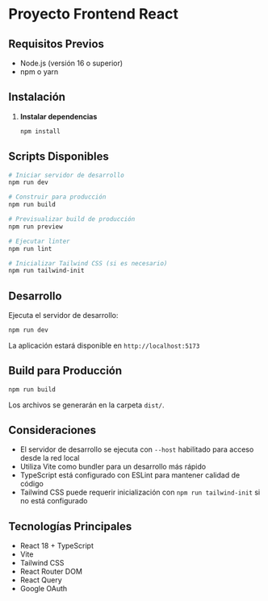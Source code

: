# Proyecto Frontend React

## Requisitos Previos

- Node.js (versión 16 o superior)
- npm o yarn

## Instalación

1. **Instalar dependencias**
   ```bash
   npm install
   ```

## Scripts Disponibles

```bash
# Iniciar servidor de desarrollo
npm run dev

# Construir para producción
npm run build

# Previsualizar build de producción
npm run preview

# Ejecutar linter
npm run lint

# Inicializar Tailwind CSS (si es necesario)
npm run tailwind-init
```

## Desarrollo

Ejecuta el servidor de desarrollo:

```bash
npm run dev
```

La aplicación estará disponible en `http://localhost:5173`

## Build para Producción

```bash
npm run build
```

Los archivos se generarán en la carpeta `dist/`.

## Consideraciones

- El servidor de desarrollo se ejecuta con `--host` habilitado para acceso desde la red local
- Utiliza Vite como bundler para un desarrollo más rápido
- TypeScript está configurado con ESLint para mantener calidad de código
- Tailwind CSS puede requerir inicialización con `npm run tailwind-init` si no está configurado

## Tecnologías Principales

- React 18 + TypeScript
- Vite
- Tailwind CSS
- React Router DOM
- React Query
- Google OAuth
